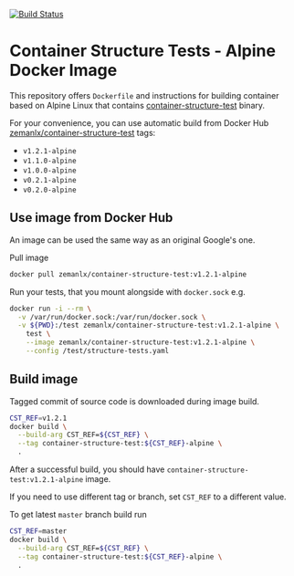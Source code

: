 [![Build Status](https://travis-ci.org/zemanlx/container-structure-test-image.svg?branch=master)](https://travis-ci.org/zemanlx/container-structure-test-image)

# Container Structure Tests - Alpine Docker Image

This repository offers `Dockerfile` and instructions for building container based on Alpine Linux that contains [container-structure-test](https://github.com/GoogleCloudPlatform/container-structure-test) binary.

For your convenience, you can use automatic build from Docker Hub [zemanlx/container-structure-test](https://hub.docker.com/r/zemanlx/container-structure-test) tags:
- `v1.2.1-alpine`
- `v1.1.0-alpine`
- `v1.0.0-alpine`
- `v0.2.1-alpine`
- `v0.2.0-alpine`

## Use image from Docker Hub

An image can be used the same way as an original Google's one.

Pull image

```bash
docker pull zemanlx/container-structure-test:v1.2.1-alpine
```

Run your tests, that you mount alongside with `docker.sock` e.g.

```bash
docker run -i --rm \
  -v /var/run/docker.sock:/var/run/docker.sock \
  -v ${PWD}:/test zemanlx/container-structure-test:v1.2.1-alpine \
    test \
    --image zemanlx/container-structure-test:v1.2.1-alpine \
    --config /test/structure-tests.yaml
```

## Build image

Tagged commit of source code is downloaded during image build.

```bash
CST_REF=v1.2.1
docker build \
  --build-arg CST_REF=${CST_REF} \
  --tag container-structure-test:${CST_REF}-alpine \
  .
```

After a successful build, you should have `container-structure-test:v1.2.1-alpine` image.

If you need to use different tag or branch, set `CST_REF` to a different value.

To get latest `master` branch build run

```bash
CST_REF=master
docker build \
  --build-arg CST_REF=${CST_REF} \
  --tag container-structure-test:${CST_REF}-alpine \
  .
```
